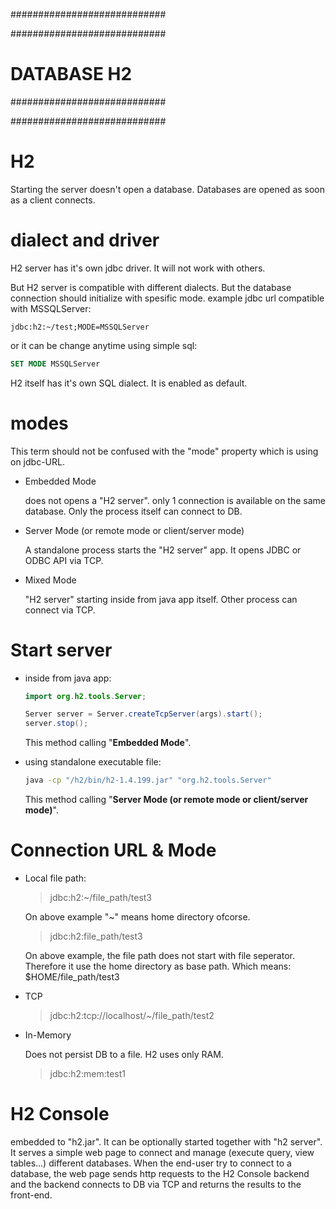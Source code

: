 ############################

############################
# DATABASE H2
############################

############################

# H2
Starting the server doesn't open a database. Databases are opened as soon as a client connects.

# dialect and driver
H2 server has it's own jdbc driver. It will not work with others.

But H2 server is compatible with different dialects. But the database connection should initialize with spesific mode. example jdbc url compatible with MSSQLServer:

```
jdbc:h2:~/test;MODE=MSSQLServer
```

or it can be change anytime using simple sql:

```sql
SET MODE MSSQLServer
```

H2 itself has it's own SQL dialect. It is enabled as default.

# modes

This term should not be confused with the "mode" property which is using on jdbc-URL.

- Embedded Mode

  does not opens a "H2 server". only 1 connection is available on the same database. Only the process itself can connect to DB.

- Server Mode (or remote mode or client/server mode)

  A standalone process starts the "H2 server" app. It opens JDBC or ODBC API via TCP.

- Mixed Mode

  "H2 server" starting inside from java app itself. Other process can connect via TCP. 

# Start server

- inside from java app:

  ```java
  import org.h2.tools.Server;
  
  Server server = Server.createTcpServer(args).start();
  server.stop();
  ```
  
  This method calling "__Embedded Mode__".

- using standalone executable file:

  ```sh
  java -cp "/h2/bin/h2-1.4.199.jar" "org.h2.tools.Server"
  ```
  
  This method calling "__Server Mode (or remote mode or client/server mode)__".

# Connection URL & Mode
- Local file path:

  > jdbc:h2:~/file_path/test3

  On above example "~" means home directory ofcorse.

  > jdbc:h2:file_path/test3

  On above example, the file path does not start with file seperator. Therefore it use the home directory as base path. Which means: $HOME/file_path/test3

- TCP

  > jdbc:h2:tcp://localhost/~/file_path/test2

- In-Memory

  Does not persist DB to a file. H2 uses only RAM.

  > jdbc:h2:mem:test1

# H2 Console
embedded to "h2.jar". It can be optionally started together with "h2 server". It serves a simple web page to connect and manage (execute query, view tables...) different databases. When the end-user try to connect to a database, the web page sends http requests to the H2 Console backend and the backend connects to DB via TCP and returns the results to the front-end.
